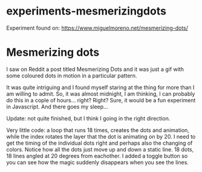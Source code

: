 # experiments-mesmerizingdots
Experiment found on: https://www.miguelmoreno.net/mesmerizing-dots/

Mesmerizing dots
=============
I saw on Reddit a post titled Mesmerizing Dots and it was just a gif with some coloured dots in motion in a particular pattern.

It was quite intriguing and I found myself staring at the thing for more than I am willing to admit.
So, it was almost midnight, I am thinking, I can probably do this in a cople of hours… right? Right? Sure, it would be a fun experiment in Javascript. And there goes my sleep…

Update: not quite finished, but I think I going in the right direction. 

Very little code: a loop that runs 18 times, creates the dots and animation, while the index rotates the layer that the dot is animating on by 20. I need to get the timing of the individual dots right and perhaps also the changing of colors.
Notice how all the dots just move up and down a static line. 18 dots, 18 lines angled at 20 degrees from eachother. I added a toggle button so you can see how the magic suddenly disappears when you see the lines.
